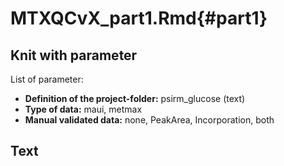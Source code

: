 # MTXQCvX_part1.Rmd{#part1}

## Knit with parameter

List of parameter:

  * **Definition of the project-folder:** psirm_glucose (text)
  * **Type of data:** maui, metmax 
  * **Manual validated data:** none, PeakArea, Incorporation, both

## Text

